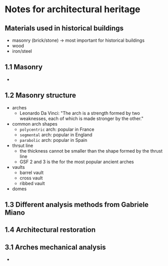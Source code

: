 # Notes for architectural heritage

## Materials used in historical buildings
  - masonry (brick/stone) -> most important for historical buildings
  - wood
  - iron/steel

## 1.1 Masonry 
  - 

## 1.2 Masonry structure
  - arches
    - Leonardo Da Vinci: "The arch is a strength formed by two weaknesses, each of which is made stronger by the other."
  - common arch shapes
    - `polycentric` arch: popular in France
    - `segmental` arch: popular in England
    - `parabolic` arch: popular in Spain
  - thrsut line
    - the thickness cannot be smaller than the shape formed by the thrust line
    - GSF 2 and 3 is the for the most popular ancient arches
  - vaults
    - barrel vault
    - cross vault
    - ribbed vault
  - domes

## 1.3 Different analysis methods from Gabriele Miano

## 1.4 Architectural restoration


## 3.1 Arches mechanical analysis 
- 

